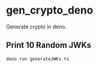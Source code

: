 # gen_crypto_deno
Generate crypto in deno.

## Print 10 Random JWKs

```bash
deno run generateJWKs.ts
```
